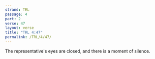 ```yaml
---
strand: TRL
passage: 4
part: 2
verse: 47
layout: verse
title: "TRL 4:47"
permalink: /TRL/4/47/
---
```

The representative's eyes are closed, and there is a moment of silence.
